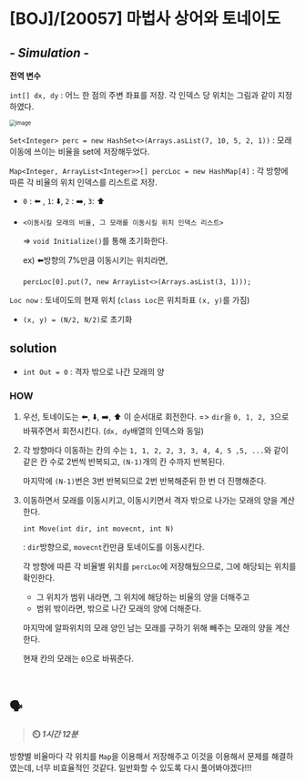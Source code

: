 # [BOJ]/[20057] 마법사 상어와 토네이도

## *- Simulation -*

**전역 변수**

`int[] dx, dy` : 어느 한 점의 주변 좌표를 저장. 각 인덱스 당 위치는 그림과 같이 지정하였다. 

<img src="https://user-images.githubusercontent.com/33208360/115341562-ce8e1c00-a1e3-11eb-9f71-fa34f030c057.png" alt="image" style="zoom:67%;" />

 `Set<Integer> perc = new HashSet<>(Arrays.asList(7, 10, 5, 2, 1))` : 모래 이동에 쓰이는 비율을 set에 저장해두었다.

`Map<Integer, ArrayList<Integer>>[] percLoc = new HashMap[4]` : 각 방향에 따른 각 비율의 위치 인덱스를 리스트로 저장.

* `0` : :arrow_left: , `1`: :arrow_down:, `2` : :arrow_right:, `3`: :arrow_up:

* `<이동시킬 모래의 비율, 그 모래를 이동시킬 위치 인덱스 리스트>`

  => `void Initialize()`를 통해 초기화한다.

  ex) :arrow_left:방향의 7%만큼 이동시키는 위치라면, 

  ​	`percLoc[0].put(7, new ArrayList<>(Arrays.asList(3, 1)));`

`Loc now` : 토네이도의 현재 위치 (`class Loc`은 위치좌표 `(x, y)`를 가짐)

* `(x, y) = (N/2, N/2)`로 초기화

## solution

* `int Out = 0` : 격자 밖으로 나간 모래의 양

### HOW

1. 우선, 토네이도는 :arrow_left:, :arrow_down:, :arrow_right:, :arrow_up: 이 순서대로 회전한다. => `dir`을 `0, 1, 2, 3`으로 바꿔주면서 회전시킨다. (`dx, dy`배열의 인덱스와 동일)

2. 각 방향마다 이동하는 칸의 수는 `1, 1, 2, 2, 3, 3, 4, 4, 5 ,5, ...`와 같이 같은 칸 수로 2번씩 반복되고, `(N-1)`개의 칸 수까지 반복된다.

   마지막에 `(N-1)`번은 3번 반복되므로 2번 반복해준뒤 한 번 더 진행해준다.

3. 이동하면서 모래를 이동시키고, 이동시키면서 격자 밖으로 나가는 모래의 양을 계산한다.

   `int Move(int dir, int movecnt, int N)`

   : `dir`방향으로, `movecnt`칸만큼 토네이도를 이동시킨다.

   각 방향에 따른 각 비율별 위치를 `percLoc`에 저장해뒀으므로, 그에 해당되는 위치를 확인한다.

   * 그 위치가 범위 내라면, 그 위치에 해당하는 비율의 양을 더해주고
   * 범위 밖이라면, 밖으로 나간 모래의 양에 더해준다.

   마지막에 알파위치의 모래 양인 남는 모래를 구하기 위해 빼주는 모래의 양을 계산한다.

   현재 칸의 모래는 `0`으로 바꿔준다.

</br>

## :speaking_head:

> **:timer_clock: *1시간 12분***

방향별 비율마다 각 위치를 `Map`을 이용해서 저장해주고 이것을 이용해서 문제를 해결하였는데, 너무 비효율적인 것같다. 일반화할 수 있도록 다시 풀어봐야겠다!!!